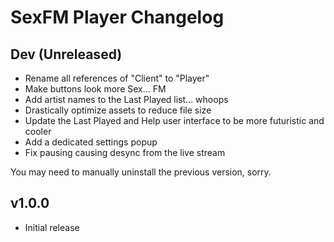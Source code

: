 # SexFM Player Changelog

## Dev (Unreleased)
- Rename all references of "Client" to "Player"
- Make buttons look more Sex... FM
- Add artist names to the Last Played list... whoops
- Drastically optimize assets to reduce file size
- Update the Last Played and Help user interface to be more futuristic and cooler
- Add a dedicated settings popup
- Fix pausing causing desync from the live stream

You may need to manually uninstall the previous version, sorry.

## v1.0.0
- Initial release